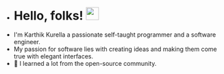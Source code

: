 - # Hello, folks! <img src="https://raw.githubusercontent.com/MartinHeinz/MartinHeinz/master/wave.gif" width="30px">
- I'm Karthik Kurella a passionate self-taught programmer and a software engineer.
- My passion for software lies with creating ideas and making them come true with elegant interfaces. 
- 💞️ I learned a lot from the open-source community.

<!---
karthikkurella/karthikkurella is a ✨ special ✨ repository because its `README.md` (this file) appears on your GitHub profile.
You can click the Preview link to take a look at your changes.
--->
